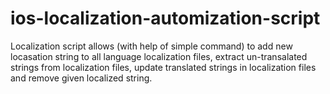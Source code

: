 # ios-localization-automization-script
Localization script allows (with help of simple command) to add new locasation string to all language localization files, extract un-transalated strings from localization files, update translated strings in localization files and remove given localized string.
